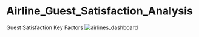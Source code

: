 # Airline_Guest_Satisfaction_Analysis
Guest Satisfaction Key Factors
![airlines_dashboard](https://user-images.githubusercontent.com/19572673/62089884-c08eaf80-b238-11e9-8113-083115c46fc0.PNG)
